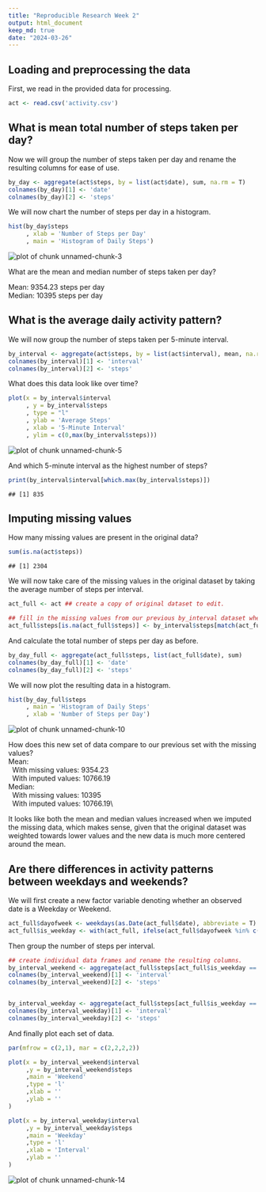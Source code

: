 ```yaml
---
title: "Reproducible Research Week 2"
output: html_document
keep_md: true
date: "2024-03-26"
---
```


## Loading and preprocessing the data

First, we read in the provided data for processing.


```r
act <- read.csv('activity.csv')
```

## What is mean total number of steps taken per day?

Now we will group the number of steps taken per day and rename the resulting columns for ease of use.


```r
by_day <- aggregate(act$steps, by = list(act$date), sum, na.rm = T)
colnames(by_day)[1] <- 'date'
colnames(by_day)[2] <- 'steps'
```

We will now chart the number of steps per day in a histogram.


```r
hist(by_day$steps
     , xlab = 'Number of Steps per Day'
     , main = 'Histogram of Daily Steps')
```

![plot of chunk unnamed-chunk-3](figure/unnamed-chunk-3-1.png)

What are the mean and median number of steps taken per day?

Mean: 9354.23 steps per day \
Median: 10395 steps per day

## What is the average daily activity pattern?

We will now group the number of steps taken per 5-minute interval.


```r
by_interval <- aggregate(act$steps, by = list(act$interval), mean, na.rm = T)
colnames(by_interval)[1] <- 'interval'
colnames(by_interval)[2] <- 'steps'
```

What does this data look like over time?


```r
plot(x = by_interval$interval
     , y = by_interval$steps
     , type = "l"
     , ylab = 'Average Steps'
     , xlab = '5-Minute Interval'
     , ylim = c(0,max(by_interval$steps)))
```

![plot of chunk unnamed-chunk-5](figure/unnamed-chunk-5-1.png)

And which 5-minute interval as the highest number of steps?


```r
print(by_interval$interval[which.max(by_interval$steps)])
```

```
## [1] 835
```

## Imputing missing values

How many missing values are present in the original data?

```r
sum(is.na(act$steps))
```

```
## [1] 2304
```

We will now take care of the missing values in the original dataset by taking the average number of steps per interval.


```r
act_full <- act ## create a copy of original dataset to edit.

## fill in the missing values from our previous by_interval dataset where the interval value matches.
act_full$steps[is.na(act_full$steps)] <- by_interval$steps[match(act_full$interval,by_interval$interval)][which(is.na(act_full$steps))]
```

And calculate the total number of steps per day as before.

```r
by_day_full <- aggregate(act_full$steps, list(act_full$date), sum)
colnames(by_day_full)[1] <- 'date'
colnames(by_day_full)[2] <- 'steps'
```

We will now plot the resulting data in a histogram.


```r
hist(by_day_full$steps
     , main = 'Histogram of Daily Steps'
     , xlab = 'Number of Steps per Day')
```

![plot of chunk unnamed-chunk-10](figure/unnamed-chunk-10-1.png)



How does this new set of data compare to our previous set with the missing values?\
Mean:\
&nbsp; With missing values: 9354.23\
&nbsp; With imputed values: 10766.19\
Median:\
&nbsp; With missing values: 10395\
&nbsp; With imputed values: 10766.19\

It looks like both the mean and median values increased when we imputed the missing data, which makes sense, given that the original dataset was weighted towards lower values and the new data is much more centered around the mean.

## Are there differences in activity patterns between weekdays and weekends?

We will first create a new factor variable denoting whether an observed date is a Weekday or Weekend.


```r
act_full$dayofweek <- weekdays(as.Date(act_full$date), abbreviate = T)
act_full$is_weekday <- with(act_full, ifelse(act_full$dayofweek %in% c('Mon', 'Tue', 'Wed', 'Thu', 'Fri'), 'Weekday', 'Weekend'))
```

Then group the number of steps per interval.

```r
## create individual data frames and rename the resulting columns.
by_interval_weekend <- aggregate(act_full$steps[act_full$is_weekday == 'Weekend'], list(act_full$interval[act_full$is_weekday == 'Weekend']), mean)
colnames(by_interval_weekend)[1] <- 'interval'
colnames(by_interval_weekend)[2] <- 'steps'


by_interval_weekday <- aggregate(act_full$steps[act_full$is_weekday == 'Weekday'], list(act_full$interval[act_full$is_weekday == 'Weekday']), mean)
colnames(by_interval_weekday)[1] <- 'interval'
colnames(by_interval_weekday)[2] <- 'steps'
```

And finally plot each set of data.

```r
par(mfrow = c(2,1), mar = c(2,2,2,2))

plot(x = by_interval_weekend$interval
     ,y = by_interval_weekend$steps
     ,main = 'Weekend'
     ,type = 'l'
     ,xlab = ''
     ,ylab = ''
)

plot(x = by_interval_weekday$interval
     ,y = by_interval_weekday$steps
     ,main = 'Weekday'
     ,type = 'l'
     ,xlab = 'Interval'
     ,ylab = ''
)
```

![plot of chunk unnamed-chunk-14](figure/unnamed-chunk-14-1.png)
